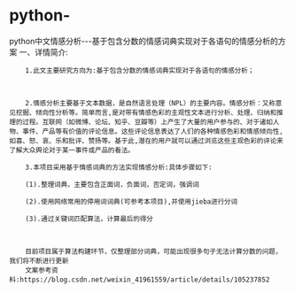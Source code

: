 # python-
python中文情感分析---基于包含分数的情感词典实现对于各语句的情感分析的方案
一、详情简介:

        1.此文主要研究方向为:基于包含分数的情感词典实现对于各语句的情感分析；   

     

        2.情感分析主要基于文本数据，是自然语言处理（NPL）的主要内容。情感分析：又称意见挖掘、倾向性分析等。简单而言,是对带有情感色彩的主观性文本进行分析、处理、归纳和推理的过程。互联网（如微博、论坛、知乎、豆瓣等）上产生了大量的用户参与的、对于诸如人物、事件、产品等有价值的评论信息。这些评论信息表达了人们的各种情感色彩和情感倾向性,如喜、怒、哀、乐和批评、赞扬等。基于此,潜在的用户就可以通过浏览这些主观色彩的评论来了解大众舆论对于某一事件或产品的看法。

        3.本项目采用基于情感词典的方法实现情感分析:具体步骤如下:

        (1).整理词典，主要包含正面词，负面词，否定词，强调词

        (2).使用网络常用的停用词词典(可参考本项目),并使用jieba进行分词

        (3).通过关键词匹配算法，计算最后的得分

        

        目前项目属于算法构建环节，仅整理部分词典，可能出现很多句子无法计算分数的问题，我们将不断进行更新
        文案参考资料:https://blog.csdn.net/weixin_41961559/article/details/105237852
